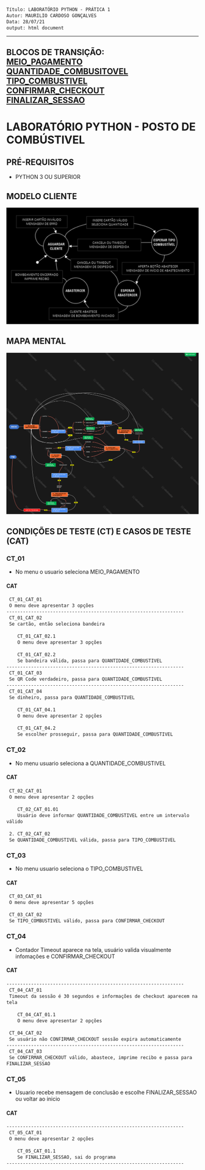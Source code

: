 ```
Título: LABORATÓRIO PYTHON - PRÁTICA 1
Autor: MAURILIO CARDOSO GONÇALVES
Data: 28/07/21
output: html document
```
---
BLOCOS DE TRANSIÇÃO: <br>
[MEIO_PAGAMENTO](#mp) <br>
[QUANTIDADE_COMBUSITOVEL](#qc) <br>
[TIPO_COMBUSTIVEL](#tc) <br>
[CONFIRMAR_CHECKOUT](#cc) <br>
[FINALIZAR_SESSAO](#fs)
---

# LABORATÓRIO PYTHON - POSTO DE COMBÚSTIVEL
## PRÉ-REQUISITOS
* PYTHON 3 OU SUPERIOR

## MODELO CLIENTE
![](app_resources/modelo_projeto.png)

## MAPA MENTAL
![](app_resources/mapa_mental.png)

## CONDIÇÕES DE TESTE (CT) E CASOS DE TESTE (CAT) 
### CT_01
<a id="mp" name="mp"></a> 
* No menu o usuario seleciona MEIO_PAGAMENTO
#### CAT
```
 CT_01_CAT_01
 O menu deve apresentar 3 opções
-----------------------------------------------------------------
 CT_01_CAT_02 
 Se cartão, então seleciona bandeira
    
    CT_01_CAT_02.1 
    O menu deve apresentar 3 opções
   
    CT_01_CAT_02.2
    Se bandeira válida, passa para QUANTIDADE_COMBUSTIVEL
----------------------------------------------------------------- 
 CT_01_CAT_03
 Se QR Code verdadeiro, passa para QUANTIDADE_COMBUSTIVEL
----------------------------------------------------------------- 
 CT_01_CAT_04
 Se dinheiro, passa para QUANTIDADE_COMBUSTIVEL
    
    CT_01_CAT_04.1
    O menu deve apresentar 2 opções
    
    CT_01_CAT_04.2
    Se escolher prosseguir, passa para QUANTIDADE_COMBUSTIVEL
```
### CT_02
<a id="qc" name="qc"></a> 
* No menu usuario seleciona a QUANTIDADE_COMBUSTIVEL
#### CAT
``` 
 CT_02_CAT_01
 O menu deve apresentar 2 opções
 
    CT_02_CAT_01.01
    Usuário deve informar QUANTIDADE_COMBUSTIVEL entre um intervalo válido 
    
 2. CT_02_CAT_02
 Se QUANTIDADE_COMBUSTIVEL válida, passa para TIPO_COMBUSTIVEL
```

### CT_03
<a id="tc" name="tc"></a>
* No menu usuario seleciona o TIPO_COMBUSTIVEL
#### CAT
```
 CT_03_CAT_01
 O menu deve apresentar 5 opções

 CT_03_CAT_02
 Se TIPO_COMBUSTIVEL válido, passa para CONFIRMAR_CHECKOUT
```

### CT_04
<a id="cc" name="cc"></a> 
* Contador Timeout aparece na tela, usuário valida visualmente infomações e CONFIRMAR_CHECKOUT
#### CAT
```
-----------------------------------------------------------------
 CT_04_CAT_01
 Timeout da sessão é 30 segundos e informações de checkout aparecem na tela
 
    CT_04_CAT_01.1
    O menu deve apresentar 2 opções
    
 CT_04_CAT_02
 Se usuário não CONFIRMAR_CHECKOUT sessão expira automaticamente
-----------------------------------------------------------------
 CT_04_CAT_03
 Se CONFIRMAR_CHECKOUT válido, abastece, imprime recibo e passa para FINALIZAR_SESSAO
```

### CT_05
<a id="fs" name="fs"></a> 
* Usuario recebe mensagem de conclusão e escolhe FINALIZAR_SESSAO ou voltar ao inicio
#### CAT
```
-----------------------------------------------------------------
 CT_05_CAT_01
 O menu deve apresentar 2 opções
 
    CT_05_CAT_01.1
    Se FINALIZAR_SESSAO, sai do programa
-----------------------------------------------------------------
```